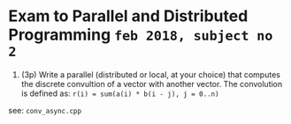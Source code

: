 # Exam to Parallel and Distributed Programming `feb 2018, subject no 2`

1. (3p) Write a parallel (distributed or local, at your choice) that computes the discrete
convultion of a vector with another vector. The convolution is defined as:
`r(i) = sum(a(i) * b(i - j), j = 0..n)`

see: `conv_async.cpp`



